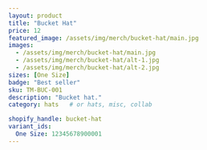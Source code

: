 ```yaml
---
layout: product
title: "Bucket Hat"
price: 12
featured_image: /assets/img/merch/bucket-hat/main.jpg
images:
  - /assets/img/merch/bucket-hat/main.jpg
  - /assets/img/merch/bucket-hat/alt-1.jpg
  - /assets/img/merch/bucket-hat/alt-2.jpg
sizes: [One Size]
badge: "Best seller"
sku: TM-BUC-001
description: "Bucket hat."
category: hats   # or hats, misc, collab

shopify_handle: bucket-hat
variant_ids:
  One Size: 12345678900001
---
```

